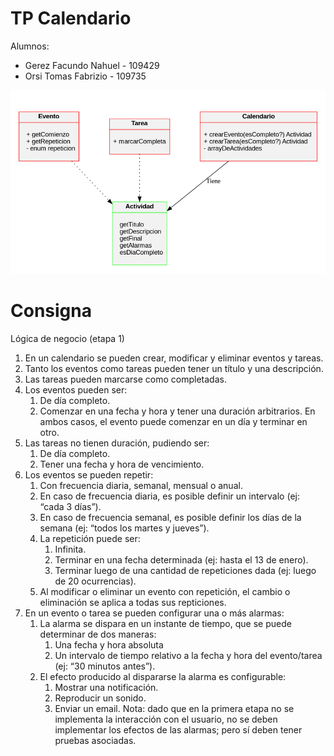 # TP Calendario

Alumnos:

- Gerez Facundo Nahuel - 109429
- Orsi Tomas Fabrizio - 109735

![Diagrama UML](Diagrama/diagramaClases.png)

# Consigna
Lógica de negocio (etapa 1)

1. En un calendario se pueden crear, modificar y eliminar eventos y tareas.
2. Tanto los eventos como tareas pueden tener un título y una descripción.
3. Las tareas pueden marcarse como completadas.
4. Los eventos pueden ser:
	1. De día completo.
	2. Comenzar en una fecha y hora y tener una duración arbitrarios.
        En ambos casos, el evento puede comenzar en un día y terminar en otro.
5. Las tareas no tienen duración, pudiendo ser:
	1. De día completo.
	2. Tener una fecha y hora de vencimiento.
6. Los eventos se pueden repetir:
	1. Con frecuencia diaria, semanal, mensual o anual.
	2. En caso de frecuencia diaria, es posible definir un intervalo (ej: “cada 3 días”).
	3. En caso de frecuencia semanal, es posible definir los días de la semana (ej: “todos los martes y jueves”).
	4. La repetición puede ser:
		1. Infinita.
		2. Terminar en una fecha determinada (ej: hasta el 13 de enero).
		3. Terminar luego de una cantidad de repeticiones dada (ej: luego de 20 ocurrencias).
	5. Al modificar o eliminar un evento con repetición, el cambio o eliminación se aplica a todas sus repticiones.
7. En un evento o tarea se pueden configurar una o más alarmas:
	1. La alarma se dispara en un instante de tiempo, que se puede determinar de dos maneras:
		1. Una fecha y hora absoluta
		2. Un intervalo de tiempo relativo a la fecha y hora del evento/tarea (ej: “30 minutos antes”).
	2. El efecto producido al dispararse la alarma es configurable:
		1. Mostrar una notificación.
		2. Reproducir un sonido.
		3. Enviar un email.
		Nota: dado que en la primera etapa no se implementa la interacción con el usuario, no se deben implementar los efectos de las alarmas; pero sí deben tener pruebas asociadas.
